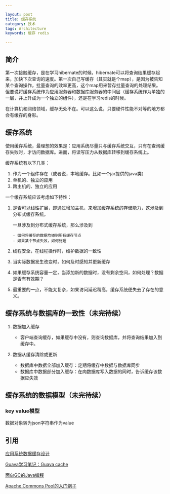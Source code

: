 ```yaml
---

layout: post
title: 缓存系统
category: 技术
tags: Architecture
keywords: 缓存 redis

---
```


## 简介 

第一次接触缓存，是在学习hibernate的时候，hibernate可以将查询结果缓存起来，加快下次查询的速度。第一次自己写缓存（其实就是个map），是因为被告知某个查询操作，批量查询的效率更高，这个map用来暂存批量查询的处理结果。但要说将缓存系统作为应用服务器和数据库服务器的中间层（缓存系统作为单独的一层，并上升成为一个独立的组件），还是在学习redis的时候。

在计算机和网络领域，缓存无处不在。可以这么说，只要硬件性能不对等的地方都会有缓存的身影。

## 缓存系统

使用缓存系统，最理想的效果是：应用系统尽量只与缓存系统交互，只有在查询缓存失败时，才访问数据库。进而，将读写压力从数据库转移到缓存系统上。

缓存系统有以下几类：

1. 作为一个组件存在（或者说，本地缓存。比如一个jar提供的java类）
2. 单机的、独立的应用
3. 跨主机的、独立的应用

一个缓存系统应该考虑如下特性：

1. 是否可以线性扩展，即通过增加主机，来增加缓存系统的存储能力，这涉及到分布式缓存系统。

    一旦涉及到分布式缓存系统，那么涉及到
    
       - 如何将缓存的数据均摊到所有缓存节点
       - 如果某个节点失效，如何处理

2. 线程安全，在线程操作时，维护数据的一致性
3. 当实际数据发生改变时，如何及时感知并更新缓存
4. 如果缓存系统容量一定，当添加新的数据时，没有剩余空间，如何处理？数据是否有有效期？
4. 最重要的一点，不能太复杂，如果访问延迟稍高，缓存系统便失去了存在的意义。

## 缓存系统与数据库的一致性（未完待续）

1. 数据加入缓存

    - 客户端查询缓存，如果缓存中没有，则查询数据库，并将查询结果加入到缓存中。

2. 数据从缓存清除或更新

    - 数据库中数据全部加入缓存：定期将缓存中数据与数据库同步
    - 数据库中数据部分加入缓存：在向数据库写入数据的同时，告诉缓存该数据应失效

## 缓存系统的数据模型（未完待续）

### key value模型

数据对象转为json字符串作为value
    
## 引用

[应用系统数据缓存设计][]

[Guava学习笔记：Guava cache][]

[面向GC的Java编程][]

[Apache Commons Pool的入门例子][]

[应用系统数据缓存设计]: http://www.tuicool.com/articles/nYvy2a
[Guava学习笔记：Guava cache]: http://www.cnblogs.com/peida/p/Guava_Cache.html
[面向GC的Java编程]: http://coolshell.cn/articles/11541.html
[Apache Commons Pool的入门例子]: http://blog.csdn.net/fwing/article/details/5525124
[每天进步一点点——五分钟理解一致性哈希算法(consistent hashing)]: http://blog.csdn.net/cywosp/article/details/23397179